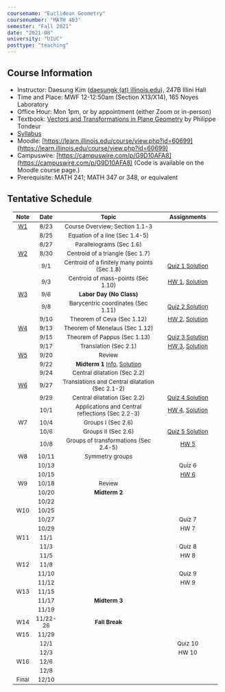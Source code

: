 ```yaml
---
coursename: "Euclidean Geometry"
coursenumber: "MATH 403"
semester: "Fall 2021"
date: "2021-08"
university: "UIUC"
posttype: "teaching"
---
```

## Course Information

- Instructor: Daesung Kim ([daesungk (at) illinois.edu](mailto:daesungk@illinois.edu)), 247B Illini Hall
- Time and Place: MWF 12-12:50am (Section X13/X14), 165 Noyes Laboratory
- Office Hour: Mon 1pm, or by appointment (either Zoom or in-person) 
- Textbook: [Vectors and Transformations in Plane Geometry](https://www.amazon.com/Vectors-Transformations-Geometry-Philippe-Tondeur/dp/0914098284) by Philippe Tondeur 
- [Syllabus](math403-f21-syllabus.pdf)
- Moodle: [https://learn.illinois.edu/course/view.php?id=60699](https://learn.illinois.edu/course/view.php?id=60699) 
- Campuswire: [https://campuswire.com/p/G9D10AFA8](https://campuswire.com/p/G9D10AFA8) (Code is available on the Moodle course page.)
- Prerequisite: MATH 241; MATH 347 or 348, or equivalent

## Tentative Schedule 
| Note            | Date     | Topic                                                       | Assignments                                |
| ---             | ---      | ---                                                         | ---                                        |
| [W1](lec-1.pdf) | 8/23     | Course Overview; Section 1.1-3                              |                                            |
|                 | 8/25     | Equation of a line (Sec 1.4-5)                              |                                            |
|                 | 8/27     | Parallelograms (Sec 1.6)                                    |                                            |
| [W2](lec-2.pdf) | 8/30     | Centroid of a triangle (Sec 1.7)                            |                                            |
|                 | 9/1      | Centroid of a finitely many points (Sec 1.8)                | [Quiz 1 Solution](q-1-sol.pdf)             |
|                 | 9/3      | Centroid of mass-points (Sec 1.10)                          | [HW 1](hw-1.pdf), [Solution](hw-1-sol.pdf) |
| [W3](lec-3.pdf) | 9/6      | **Labor Day (No Class)**                                    |                                            |
|                 | 9/8      | Barycentric coordinates (Sec 1.11)                          | [Quiz 2 Solution](q-2-sol.pdf)             |
|                 | 9/10     | Theorem of Ceva (Sec 1.12)                                  | [HW 2](hw-2.pdf), [Solution](hw-2-sol.pdf) |
| [W4](lec-4.pdf) | 9/13     | Theorem of Menelaus (Sec 1.12)                              |                                            |
|                 | 9/15     | Theorem of Pappus (Sec 1.13)                                | [Quiz 3 Solution](q-3-sol.pdf)             |
|                 | 9/17     | Translation (Sec 2.1)                                       | [HW 3](hw-3.pdf), [Solution](hw-3-sol.pdf) |
| [W5](lec-5.pdf) | 9/20     | Review                                                      |                                            |
|                 | 9/22     | **Midterm 1** [Info](e-1-info.pdf), [Solution](e-1-sol.pdf) |                                            |
|                 | 9/24     | Central dilatation (Sec 2.2)                                |                                            |
| [W6](lec-6.pdf) | 9/27     | Translations and Central dilatation (Sec 2.1-2)             |                                            |
|                 | 9/29     | Central dilatation (Sec 2.2)                                | [Quiz 4 Solution](q-4-sol.pdf)             |
|                 | 10/1     | Applications and Central reflections (Sec 2.2-3)            | [HW 4](hw-4.pdf), [Solution](hw-4-sol.pdf) |
| W7              | 10/4     | Groups I (Sec 2.6)                                          |                                            |
|                 | 10/6     | Groups II (Sec 2.6)                                         | [Quiz 5 Solution](q-5-sol.pdf)             |
|                 | 10/8     | Groups of transformations (Sec 2.4-5)                       | [HW 5](hw-5.pdf)                           |
| W8              | 10/11    | Symmetry groups                                             |                                            |
|                 | 10/13    |                                                             | Quiz 6                                     |
|                 | 10/15    |                                                             | [HW 6](hw-6.pdf)                           |
| W9              | 10/18    | Review                                                      |                                            |
|                 | 10/20    | **Midterm 2**                                               |                                            |
|                 | 10/22    |                                                             |                                            |
| W10             | 10/25    |                                                             |                                            |
|                 | 10/27    |                                                             | Quiz 7                                     |
|                 | 10/29    |                                                             | HW 7                                       |
| W11             | 11/1     |                                                             |                                            |
|                 | 11/3     |                                                             | Quiz 8                                     |
|                 | 11/5     |                                                             | HW 8                                       |
| W12             | 11/8     |                                                             |                                            |
|                 | 11/10    |                                                             | Quiz 9                                     |
|                 | 11/12    |                                                             | HW 9                                       |
| W13             | 11/15    |                                                             |                                            |
|                 | 11/17    | **Midterm 3**                                               |                                            |
|                 | 11/19    |                                                             |                                            |
| W14             | 11/22-26 | **Fall Break**                                              |                                            |
| W15             | 11/29    |                                                             |                                            |
|                 | 12/1     |                                                             | Quiz 10                                    |
|                 | 12/3     |                                                             | HW 10                                      |
| W16             | 12/6     |                                                             |                                            |
|                 | 12/8     |                                                             |                                            |
| Final           | 12/10    |                                                             |                                            |

<style>
table {
    width: 95%;
    margin: 0px auto;
    font-size: 95%;
    text-align: center;
}
table td:first-of-type {
    text-align: center;
}
table td:nth-of-type(2) {
    text-align: center;
}
table td:nth-of-type(4) {
    text-align: center;
}
table th:first-of-type {
    width: 10%;
    text-align: center;
}
table th:nth-of-type(2) {
    width: 10%;
    text-align: center;
}
table th:nth-of-type(3) {
    width: 50%;
    text-align: center;
}
table th:nth-of-type(4) {
    width: 30%;
    text-align: center;
}
</style>

